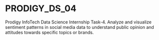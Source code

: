 # PRODIGY_DS_04
Prodigy InfoTech Data Science Internship Task-4. Analyze and visualize sentiment patterns in social media data to understand public opinion and attitudes towards specific topics or brands.
